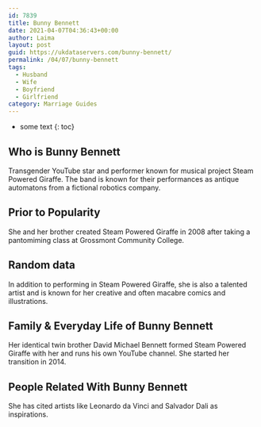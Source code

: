 ```yaml
---
id: 7839
title: Bunny Bennett
date: 2021-04-07T04:36:43+00:00
author: Laima
layout: post
guid: https://ukdataservers.com/bunny-bennett/
permalink: /04/07/bunny-bennett
tags:
  - Husband
  - Wife
  - Boyfriend
  - Girlfriend
category: Marriage Guides
---
```


* some text
{: toc}


## Who is Bunny Bennett
                  
                  
                  
Transgender YouTube star and performer known for musical project Steam Powered Giraffe. The band is known for their performances as antique automatons from a fictional robotics company.
                  
              
            
              
            
                
                
                
## Prior to Popularity
                  
                  
                  
She and her brother created Steam Powered Giraffe in 2008 after taking a pantomiming class at Grossmont Community College.
                  
              
            
              
            
                
                
                
## Random data
                  
                  
                  
In addition to performing in Steam Powered Giraffe, she is also a talented artist and is known for her creative and often macabre comics and illustrations.
                  
              
            
              
            
                
                
                
## Family & Everyday Life of Bunny Bennett
                  
                  
                  
Her identical twin brother David Michael Bennett formed Steam Powered Giraffe with her and runs his own YouTube channel. She started her transition in 2014.
                  
              
            
              
            
                
                
                
## People Related With Bunny Bennett
                  
                  
                  
She has cited artists like Leonardo da Vinci and Salvador Dali as inspirations.
                  
              
            
              
            
                
              
            
              
              
            
            
              
            
          
          
          